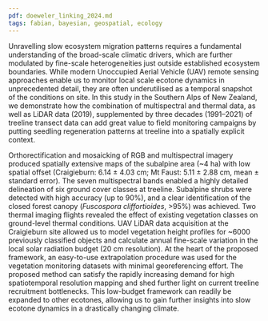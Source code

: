 ```yaml
---
pdf: doeweler_linking_2024.md
tags: fabian, bayesian, geospatial, ecology
---
```

Unravelling slow ecosystem migration patterns requires a fundamental understanding 
of the broad-scale climatic drivers, which are further modulated by fine-scale heterogeneities just
 outside established ecosystem boundaries. While modern Unoccupied Aerial Vehicle (UAV) remote 
sensing approaches enable us to monitor local scale ecotone dynamics in unprecedented detail, they 
are often underutilised as a temporal snapshot of the conditions on site. In this study in the Southern 
Alps of New Zealand, we demonstrate how the combination of multispectral and thermal data, as 
well as LiDAR data (2019), supplemented by three decades (1991–2021) of treeline transect data can 
add great value to field monitoring campaigns by putting seedling regeneration patterns at treeline 
into a spatially explicit context. 

Orthorectification and mosaicking of RGB and multispectral imagery 
produced spatially extensive maps of the subalpine area (~4 ha) with low spatial offset (Craigieburn: 
6.14 ± 4.03 cm; Mt Faust: 5.11 ± 2.88 cm, mean ± standard error). The seven multispectral bands 
enabled a highly detailed delineation of six ground cover classes at treeline. Subalpine shrubs 
were detected with high accuracy (up to 90%), and a clear identification of the closed forest canopy 
(*Fuscospora cliffortioides*, >95%) was achieved. Two thermal imaging flights revealed the effect of 
existing vegetation classes on ground-level thermal conditions. UAV LiDAR data acquisition at 
the Craigieburn site allowed us to model vegetation height profiles for ~6000 previously classified 
objects and calculate annual fine-scale variation in the local solar radiation budget (20 cm resolution). 
At the heart of the proposed framework, an easy-to-use extrapolation procedure was used for the 
vegetation monitoring datasets with minimal georeferencing effort. The proposed method can satisfy 
the rapidly increasing demand for high spatiotemporal resolution mapping and shed further light 
on current treeline recruitment bottlenecks. This low-budget framework can readily be expanded 
to other ecotones, allowing us to gain further insights into slow ecotone dynamics in a drastically 
changing climate.
